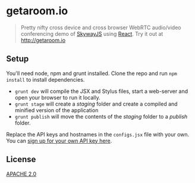 getaroom.io
====

> Pretty nifty cross device and cross browser WebRTC audio/video conferencing demo of [SkywayJS](http://github.com/Temasys/SkywayJS) using [React](http://facebook.github.io/react/).
> Try it out at http://getaroom.io


Setup
----

You'll need node, npm and grunt installed. Clone the repo and run `npm install` to install dependencies.

- `grunt dev` will compile the JSX and Stylus files, start a web-server and open your browser to run it locally.
- `grunt stage` will create a _staging_ folder and create a compiled and minified version of the application
- `grunt publish` will move the contents of the _staging_ folder to a _publish_ folder.

Replace the API keys and hostnames in the `configs.jsx` file with your own. You can [sign up for your own API key here](https://developer.temasys.com.sg).


License
----

[APACHE 2.0](http://www.apache.org/licenses/LICENSE-2.0.html)



